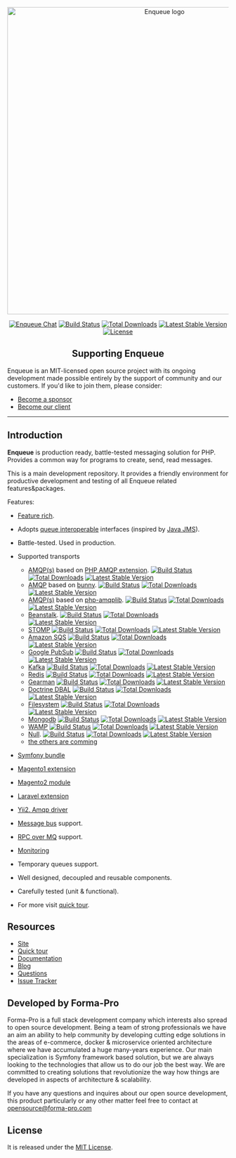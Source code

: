<p align="center"><img width="700" src="https://github.com/php-enqueue/logos/blob/master/Enqueue%20logo.png" alt="Enqueue logo" /></p>

<p align="center">
  <a href="https://gitter.im/php-enqueue/Lobby"><img src="https://badges.gitter.im/php-enqueue/Lobby.svg" alt="Enqueue Chat"></a>
  <a href="https://travis-ci.org/php-enqueue/enqueue-dev"><img src="https://travis-ci.org/php-enqueue/enqueue-dev.png?branch=master" alt="Build Status"></a>
  <a href="https://packagist.org/packages/enqueue/enqueue/stats"><img src="https://poser.pugx.org/enqueue/enqueue/d/total.png?branch=master" alt="Total Downloads"></a>
  <a href="https://packagist.org/packages/enqueue/enqueue"><img src="https://poser.pugx.org/enqueue/enqueue/version.png" alt="Latest Stable Version"></a>
  <a href="./LICENSE"><img src="https://img.shields.io/badge/license-MIT-blue.svg" alt="License"></a>
</p>

<h2 align="center">Supporting Enqueue</h2>

Enqueue is an MIT-licensed open source project with its ongoing development made possible entirely by the support of community and our customers. If you'd like to join them, please consider:

- [Become a sponsor](https://www.patreon.com/makasim)
- [Become our client](http://forma-pro.com/)

---

## Introduction

**Enqueue** is production ready, battle-tested messaging solution for PHP. Provides a common way for programs to create, send, read messages. 

This is a main development repository. It provides a friendly environment for productive development and testing of all Enqueue related features&packages.

Features:

* [Feature rich](docs/quick_tour.md).

* Adopts [queue interoperable](https://github.com/queue-interop/queue-interop) interfaces (inspired by [Java JMS](https://docs.oracle.com/javaee/7/api/javax/jms/package-summary.html)).
* Battle-tested. Used in production.
* Supported  transports 
    * [AMQP(s)](docs/transport/amqp.md) based on [PHP AMQP extension](https://github.com/pdezwart/php-amqp). 
[![Build Status](https://travis-ci.org/php-enqueue/amqp-ext.png?branch=master)](https://travis-ci.org/php-enqueue/amqp-ext)
[![Total Downloads](https://poser.pugx.org/enqueue/amqp-ext/d/total.png)](https://packagist.org/packages/enqueue/amqp-ext/stats)
[![Latest Stable Version](https://poser.pugx.org/enqueue/amqp-ext/version.png)](https://packagist.org/packages/enqueue/amqp-ext)
    * [AMQP](docs/transport/amqp_bunny.md) based on [bunny](https://github.com/jakubkulhan/bunny). 
[![Build Status](https://travis-ci.org/php-enqueue/amqp-bunny.png?branch=master)](https://travis-ci.org/php-enqueue/amqp-bunny)
[![Total Downloads](https://poser.pugx.org/enqueue/amqp-bunny/d/total.png)](https://packagist.org/packages/enqueue/amqp-bunny/stats)
[![Latest Stable Version](https://poser.pugx.org/enqueue/amqp-bunny/version.png)](https://packagist.org/packages/enqueue/amqp-bunny)
    * [AMQP(s)](docs/transport/amqp_lib.md) based on [php-amqplib](https://github.com/php-amqplib/php-amqplib). 
[![Build Status](https://travis-ci.org/php-enqueue/amqp-lib.png?branch=master)](https://travis-ci.org/php-enqueue/amqp-lib)
[![Total Downloads](https://poser.pugx.org/enqueue/amqp-lib/d/total.png)](https://packagist.org/packages/enqueue/amqp-lib/stats)
[![Latest Stable Version](https://poser.pugx.org/enqueue/amqp-lib/version.png)](https://packagist.org/packages/enqueue/amqp-lib)
    * [Beanstalk](docs/transport/pheanstalk.md).
[![Build Status](https://travis-ci.org/php-enqueue/pheanstalk.png?branch=master)](https://travis-ci.org/php-enqueue/pheanstalk)
[![Total Downloads](https://poser.pugx.org/enqueue/pheanstalk/d/total.png)](https://packagist.org/packages/enqueue/pheanstalk/stats)
[![Latest Stable Version](https://poser.pugx.org/enqueue/pheanstalk/version.png)](https://packagist.org/packages/enqueue/pheanstalk)
    * [STOMP](docs/transport/stomp.md)
[![Build Status](https://travis-ci.org/php-enqueue/stomp.png?branch=master)](https://travis-ci.org/php-enqueue/stomp)
[![Total Downloads](https://poser.pugx.org/enqueue/stomp/d/total.png)](https://packagist.org/packages/enqueue/stomp/stats)
[![Latest Stable Version](https://poser.pugx.org/enqueue/stomp/version.png)](https://packagist.org/packages/enqueue/stomp)
    * [Amazon SQS](docs/transport/sqs.md)
[![Build Status](https://travis-ci.org/php-enqueue/sqs.png?branch=master)](https://travis-ci.org/php-enqueue/sqs)
[![Total Downloads](https://poser.pugx.org/enqueue/sqs/d/total.png)](https://packagist.org/packages/enqueue/sqs/stats)
[![Latest Stable Version](https://poser.pugx.org/enqueue/sqs/version.png)](https://packagist.org/packages/enqueue/sqs)
    * [Google PubSub](docs/transport/gps.md)
[![Build Status](https://travis-ci.org/php-enqueue/gps.png?branch=master)](https://travis-ci.org/php-enqueue/gps)
[![Total Downloads](https://poser.pugx.org/enqueue/gps/d/total.png)](https://packagist.org/packages/enqueue/gps/stats)
[![Latest Stable Version](https://poser.pugx.org/enqueue/gps/version.png)](https://packagist.org/packages/enqueue/gps)
    * [Kafka](docs/transport/kafka.md)
[![Build Status](https://travis-ci.org/php-enqueue/rdkafka.png?branch=master)](https://travis-ci.org/php-enqueue/rdkafka)
[![Total Downloads](https://poser.pugx.org/enqueue/rdkafka/d/total.png)](https://packagist.org/packages/enqueue/rdkafka/stats)
[![Latest Stable Version](https://poser.pugx.org/enqueue/rdkafka/version.png)](https://packagist.org/packages/enqueue/rdkafka)
    * [Redis](docs/transport/redis.md)
[![Build Status](https://travis-ci.org/php-enqueue/redis.png?branch=master)](https://travis-ci.org/php-enqueue/redis)
[![Total Downloads](https://poser.pugx.org/enqueue/redis/d/total.png)](https://packagist.org/packages/enqueue/redis/stats)
[![Latest Stable Version](https://poser.pugx.org/enqueue/redis/version.png)](https://packagist.org/packages/enqueue/redis)
    * [Gearman](docs/transport/gearman.md)
[![Build Status](https://travis-ci.org/php-enqueue/gearman.png?branch=master)](https://travis-ci.org/php-enqueue/gearman)
[![Total Downloads](https://poser.pugx.org/enqueue/gearman/d/total.png)](https://packagist.org/packages/enqueue/gearman/stats)
[![Latest Stable Version](https://poser.pugx.org/enqueue/gearman/version.png)](https://packagist.org/packages/enqueue/gearman)
    * [Doctrine DBAL](docs/transport/dbal.md)
[![Build Status](https://travis-ci.org/php-enqueue/dbal.png?branch=master)](https://travis-ci.org/php-enqueue/dbal)
[![Total Downloads](https://poser.pugx.org/enqueue/dbal/d/total.png)](https://packagist.org/packages/enqueue/dbal/stats)
[![Latest Stable Version](https://poser.pugx.org/enqueue/dbal/version.png)](https://packagist.org/packages/enqueue/dbal)
    * [Filesystem](docs/transport/filesystem.md)
[![Build Status](https://travis-ci.org/php-enqueue/fs.png?branch=master)](https://travis-ci.org/php-enqueue/fs)
[![Total Downloads](https://poser.pugx.org/enqueue/fs/d/total.png)](https://packagist.org/packages/enqueue/fs/stats)
[![Latest Stable Version](https://poser.pugx.org/enqueue/fs/version.png)](https://packagist.org/packages/enqueue/fs)
    * [Mongodb](docs/transport/mongodb.md)
[![Build Status](https://travis-ci.org/php-enqueue/mongodb.png?branch=master)](https://travis-ci.org/php-enqueue/mongodb)
[![Total Downloads](https://poser.pugx.org/enqueue/mongodb/d/total.png)](https://packagist.org/packages/enqueue/mongodb/stats)
[![Latest Stable Version](https://poser.pugx.org/enqueue/mongodb/version.png)](https://packagist.org/packages/enqueue/mongodb)
    * [WAMP](docs/transport/wamp.md)
[![Build Status](https://travis-ci.org/php-enqueue/wamp.png?branch=master)](https://travis-ci.org/php-enqueue/wamp)
[![Total Downloads](https://poser.pugx.org/enqueue/wamp/d/total.png)](https://packagist.org/packages/enqueue/wamp/stats)
[![Latest Stable Version](https://poser.pugx.org/enqueue/wamp/version.png)](https://packagist.org/packages/enqueue/wamp)
    * [Null](docs/transport/null.md).
[![Build Status](https://travis-ci.org/php-enqueue/null.png?branch=master)](https://travis-ci.org/php-enqueue/null)
[![Total Downloads](https://poser.pugx.org/enqueue/null/d/total.png)](https://packagist.org/packages/enqueue/null/stats)
[![Latest Stable Version](https://poser.pugx.org/enqueue/null/version.png)](https://packagist.org/packages/enqueue/null)
    * [the others are comming](https://github.com/php-enqueue/enqueue-dev/issues/284)
* [Symfony bundle](docs/bundle/quick_tour.md)
* [Magento1 extension](docs/magento/quick_tour.md)
* [Magento2 module](docs/magento2/quick_tour.md)
* [Laravel extension](docs/laravel/quick_tour.md)
* [Yii2. Amqp driver](docs/yii/amqp_driver.md)
* [Message bus](docs/quick_tour.md#client) support.
* [RPC over MQ](docs/quick_tour.md#remote-procedure-call-rpc) support.
* [Monitoring](docs/monitoring.md)
* Temporary queues support.
* Well designed, decoupled and reusable components.
* Carefully tested (unit & functional).
* For more visit [quick tour](docs/quick_tour.md).

## Resources

* [Site](https://enqueue.forma-pro.com/)
* [Quick tour](docs/quick_tour.md)
* [Documentation](docs/index.md)
* [Blog](docs/index.md#blogs)
* [Questions](https://gitter.im/php-enqueue/Lobby)
* [Issue Tracker](https://github.com/php-enqueue/enqueue-dev/issues)

## Developed by Forma-Pro

Forma-Pro is a full stack development company which interests also spread to open source development. 
Being a team of strong professionals we have an aim an ability to help community by developing cutting edge solutions in the areas of e-commerce, docker & microservice oriented architecture where we have accumulated a huge many-years experience. 
Our main specialization is Symfony framework based solution, but we are always looking to the technologies that allow us to do our job the best way. We are committed to creating solutions that revolutionize the way how things are developed in aspects of architecture & scalability.

If you have any questions and inquires about our open source development, this product particularly or any other matter feel free to contact at opensource@forma-pro.com

## License

It is released under the [MIT License](LICENSE).
